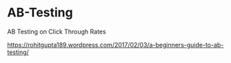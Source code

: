 # AB-Testing
AB Testing on Click Through Rates

https://rohitgupta189.wordpress.com/2017/02/03/a-beginners-guide-to-ab-testing/
